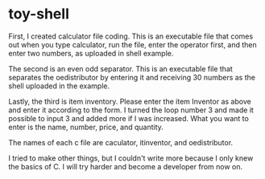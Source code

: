 # toy-shell

First, I created calculator file coding. This is an executable file that comes out when you type calculator, run the file, enter the operator first, and then enter two numbers, as uploaded in shell example.

The second is an even odd separator. This is an executable file that separates the oedistributor by entering it and receiving 30 numbers as the shell uploaded in the example.

Lastly, the third is item inventory. Please enter the item Inventor as above and enter it according to the form.
I turned the loop number 3 and made it possible to input 3 and added more if I was increased. What you want to enter is the name, number, price, and quantity.

The names of each c file are caculator, itinventor, and oedistributor.

I tried to make other things, but I couldn't write more because I only knew the basics of C. I will try harder and become a developer from now on.
